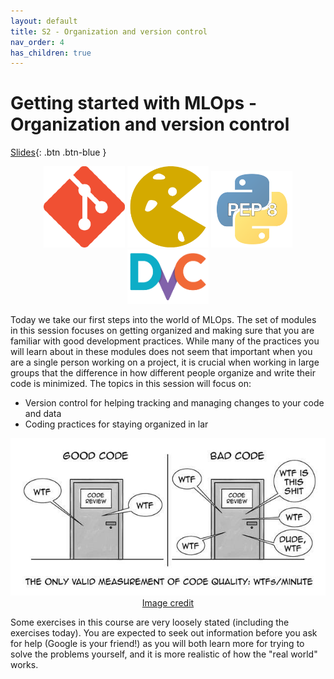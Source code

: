 ```yaml
---
layout: default
title: S2 - Organization and version control
nav_order: 4
has_children: true
---
```


# Getting started with MLOps - Organization and version control

[Slides](../slides/What%20is%20MLOps.pdf){: .btn .btn-blue }

<p align="center">
  <img src="../figures/icons/git.png" width="130"> 
  <img src="../figures/icons/cookiecutter.png" width="130"> 
  <img src="../figures/icons/pep8.png" width="130"> 
  <img src="../figures/icons/dvc.png" width="130"> 
</p>

Today we take our first steps into the world of MLOps. The set of modules in this session focuses on getting organized 
and making sure that you are familiar with good development practices. While many of the practices you will learn about
in these modules does not seem that important when you are a single person working on a project, it is crucial when
working in large groups that the difference in how different people organize and write their code is minimized. 
The topics in this session will focus on:

* Version control for helping tracking and managing changes to your code and data
* Coding practices for staying organized in lar

<p align="center">
  <img src="../figures/wtf.jpeg" width="700">
  <br>
  <a href="https://the-tech-lead.com/2020/07/19/good-code-bad-code/"> Image credit </a>
</p>

Some exercises in this course are very loosely stated (including the exercises today). You are expected to seek out 
information before you ask for help (Google is your friend!) as you will both learn more for trying to solve the 
problems yourself, and it is more realistic of how the "real world" works.
